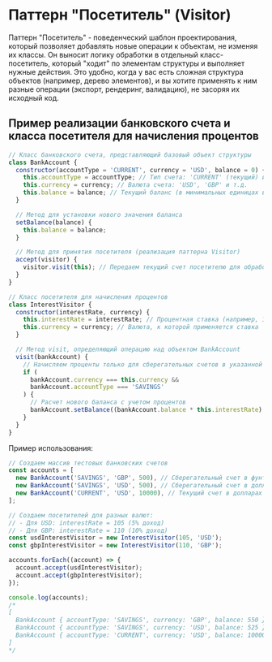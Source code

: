 # Паттерн "Посетитель" (Visitor)

Паттерн "Посетитель" - поведенческий шаблон проектирования, который позволяет добавлять новые операции к объектам, не изменяя их классы. Он выносит логику обработки в отдельный класс-посетитель, который "ходит" по элементам структуры и выполняет нужные действия. Это удобно, когда у вас есть сложная структура объектов (например, дерево элементов), и вы хотите применять к ним разные операции (экспорт, рендеринг, валидацию), не засоряя их исходный код.

## Пример реализации банковского счета и класса посетителя для начисления процентов

```javascript
// Класс банковского счета, представляющий базовый объект структуры
class BankAccount {
  constructor(accountType = 'CURRENT', currency = 'USD', balance = 0) {
    this.accountType = accountType; // Тип счета: 'CURRENT' (текущий) или 'SAVINGS' (сберегательный)
    this.currency = currency; // Валюта счета: 'USD', 'GBP' и т.д.
    this.balance = balance; // Текущий баланс (в минимальных единицах валюты, например центах/пенсах)
  }

  // Метод для установки нового значения баланса
  setBalance(balance) {
    this.balance = balance;
  }

  // Метод для принятия посетителя (реализация паттерна Visitor)
  accept(visitor) {
    visitor.visit(this); // Передаем текущий счет посетителю для обработки
  }
}

// Класс посетителя для начисления процентов
class InterestVisitor {
  constructor(interestRate, currency) {
    this.interestRate = interestRate; // Процентная ставка (например, 105 = 5% доход)
    this.currency = currency; // Валюта, к которой применяется ставка
  }

  // Метод visit, определяющий операцию над объектом BankAccount
  visit(bankAccount) {
    // Начисляем проценты только для сберегательных счетов в указанной валюте
    if (
      bankAccount.currency === this.currency &&
      bankAccount.accountType === 'SAVINGS'
    ) {
      // Расчет нового баланса с учетом процентов
      bankAccount.setBalance((bankAccount.balance * this.interestRate) / 100);
    }
  }
}
```

Пример использования:

```javascript
// Создаем массив тестовых банковских счетов
const accounts = [
  new BankAccount('SAVINGS', 'GBP', 500), // Сберегательный счет в фунтах
  new BankAccount('SAVINGS', 'USD', 500), // Сберегательный счет в долларах
  new BankAccount('CURRENT', 'USD', 10000), // Текущий счет в долларах (проценты не начисляются)
];

// Создаем посетителей для разных валют:
// - Для USD: interestRate = 105 (5% доход)
// - Для GBP: interestRate = 110 (10% доход)
const usdInterestVisitor = new InterestVisitor(105, 'USD');
const gbpInterestVisitor = new InterestVisitor(110, 'GBP');

accounts.forEach((account) => {
  account.accept(usdInterestVisitor);
  account.accept(gbpInterestVisitor);
});

console.log(accounts);
/*
[
  BankAccount { accountType: 'SAVINGS', currency: 'GBP', balance: 550 },
  BankAccount { accountType: 'SAVINGS', currency: 'USD', balance: 525 },
  BankAccount { accountType: 'CURRENT', currency: 'USD', balance: 10000 }
]
*/
```
